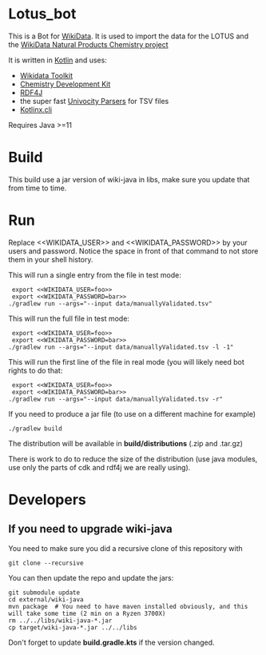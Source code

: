 # Lotus_bot

This is a Bot for [WikiData](https://www.wikidata.org). It is used to import the data for the LOTUS and the [WikiData Natural Products Chemistry project](https://www.wikidata.org/wiki/Wikidata:WikiProject_Chemistry/Natural_products)

It is written in [Kotlin](https://www.kotlinlang.org) and uses:
 - [Wikidata Toolkit](https://www.mediawiki.org/wiki/Wikidata_Toolkit)
 - [Chemistry Development Kit](https://cdk.github.io/)
 - [RDF4J](https://rdf4j.org/)
 - the super fast [Univocity Parsers](https://www.univocity.com/pages/about-parsers) for TSV files
 - [Kotlinx.cli](https://github.com/Kotlin/kotlinx-cli)

Requires Java >=11

# Build

This build use a jar version of wiki-java in libs, make sure you update that from time to time.

# Run
Replace <<WIKIDATA_USER>> and <<WIKIDATA_PASSWORD>> by your users and password. Notice the space in front of that command 
to not store them in your shell history.

This will run a single entry from the file in test mode:
````
 export <<WIKIDATA_USER=foo>>
 export <<WIKIDATA_PASSWORD=bar>> 
./gradlew run --args="--input data/manuallyValidated.tsv"
````

This will run the full file in test mode:
````
 export <<WIKIDATA_USER=foo>>
 export <<WIKIDATA_PASSWORD=bar>> 
./gradlew run --args="--input data/manuallyValidated.tsv -l -1"
````

This will run the first line of the file in real mode (you will likely need bot rights to do that:
````
 export <<WIKIDATA_USER=foo>>
 export <<WIKIDATA_PASSWORD=bar>> 
./gradlew run --args="--input data/manuallyValidated.tsv -r"
````
 
 If you need to produce a jar file (to use on a different machine for example)
 
````
./gradlew build
````

The distribution will be available in **build/distributions** (.zip and .tar.gz) 
 
There is work to do to reduce the size of the distribution (use java modules, use only the parts of cdk and rdf4j 
we are really using).

# Developers

## If you need to upgrade wiki-java

You need to make sure you did a recursive clone of this repository with
````
git clone --recursive
````

You can then update the repo and update the jars:
````
git submodule update
cd external/wiki-java
mvn package  # You need to have maven installed obviously, and this will take some time (2 min on a Ryzen 3700X)
rm ../../libs/wiki-java-*.jar
cp target/wiki-java-*.jar ../../libs
````

Don't forget to update **build.gradle.kts** if the version changed.
